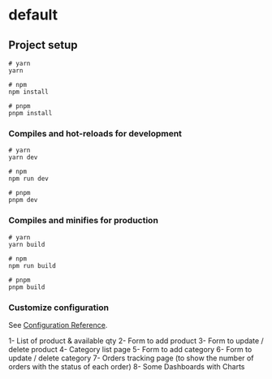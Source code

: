 # default

## Project setup

```
# yarn
yarn

# npm
npm install

# pnpm
pnpm install
```

### Compiles and hot-reloads for development

```
# yarn
yarn dev

# npm
npm run dev

# pnpm
pnpm dev
```

### Compiles and minifies for production

```
# yarn
yarn build

# npm
npm run build

# pnpm
pnpm build
```

### Customize configuration

See [Configuration Reference](https://vitejs.dev/config/).

1- List of product & available qty
2- Form to add product
3- Form to update / delete product
4- Category list page
5- Form to add category
6- Form to update / delete category
7- Orders tracking page (to show the number of orders with the status of each order)
8- Some Dashboards with Charts
